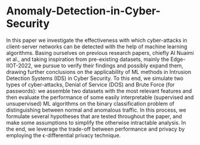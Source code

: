 # Anomaly-Detection-in-Cyber-Security
In this paper we investigate the effectiveness with which cyber-attacks in client-server networks can
be detected with the help of machine learning algorithms. Basing ourselves on previous research papers,
chiefly Al Nuaimi et al., and taking inspiration from pre-existing datasets, mainly the Edge-IIOT-2022,
we pursue to verify their findings and possibly expand them, drawing further conclusions on the
applicability of ML methods in Intrusion Detection Systems (IDS) in Cyber Security. To this end, we
simulate two types of cyber-attacks, Denial of Service (DOS) and Brute Force (for passwords): we
assemble two datasets with the most relevant features and then evaluate the performance of some easily
interpretable (supervised and unsupervised) ML algorithms on the binary classification problem of
distinguishing between normal and anomalous traffic. In this process, we formulate several hypotheses
that are tested throughout the paper, and make some assumptions to simplify the otherwise intractable
analysis. In the end, we leverage the trade-off between performance and privacy by employing the
ϵ-differential privacy technique.
